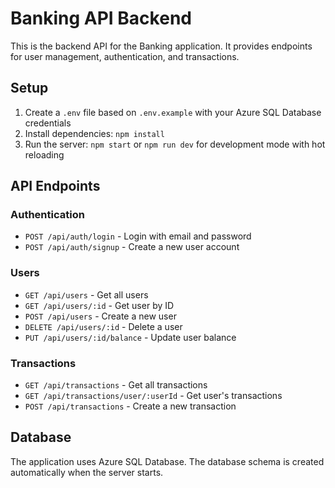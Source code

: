 
# Banking API Backend

This is the backend API for the Banking application. It provides endpoints for user management, authentication, and transactions.

## Setup

1. Create a `.env` file based on `.env.example` with your Azure SQL Database credentials
2. Install dependencies: `npm install`
3. Run the server: `npm start` or `npm run dev` for development mode with hot reloading

## API Endpoints

### Authentication
- `POST /api/auth/login` - Login with email and password
- `POST /api/auth/signup` - Create a new user account

### Users
- `GET /api/users` - Get all users
- `GET /api/users/:id` - Get user by ID
- `POST /api/users` - Create a new user
- `DELETE /api/users/:id` - Delete a user
- `PUT /api/users/:id/balance` - Update user balance

### Transactions
- `GET /api/transactions` - Get all transactions
- `GET /api/transactions/user/:userId` - Get user's transactions
- `POST /api/transactions` - Create a new transaction

## Database

The application uses Azure SQL Database. The database schema is created automatically when the server starts.
